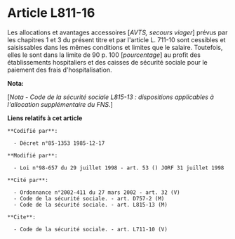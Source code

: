 # Article L811-16

Les allocations et avantages accessoires [*AVTS, secours viager*] prévus par les chapitres 1 et 3 du présent titre et par
l'article L. 711-10 sont cessibles et saisissables dans les mêmes conditions et limites que le salaire. Toutefois, elles le
sont dans la limite de 90 p. 100 [*pourcentage*] au profit des établissements hospitaliers et des caisses de sécurité sociale
pour le paiement des frais d'hospitalisation.

**Nota:**

[*Nota - Code de la sécurité sociale L815-13 : dispositions applicables à l'allocation supplémentaire du FNS.*]

**Liens relatifs à cet article**

	**Codifié par**:

	  - Décret n°85-1353 1985-12-17

	**Modifié par**:

	  - Loi n°98-657 du 29 juillet 1998 - art. 53 () JORF 31 juillet 1998

	**Cité par**:

	  - Ordonnance n°2002-411 du 27 mars 2002 - art. 32 (V)
	  - Code de la sécurité sociale. - art. D757-2 (M)
	  - Code de la sécurité sociale. - art. L815-13 (M)

	**Cite**:

	  - Code de la sécurité sociale. - art. L711-10 (V)
